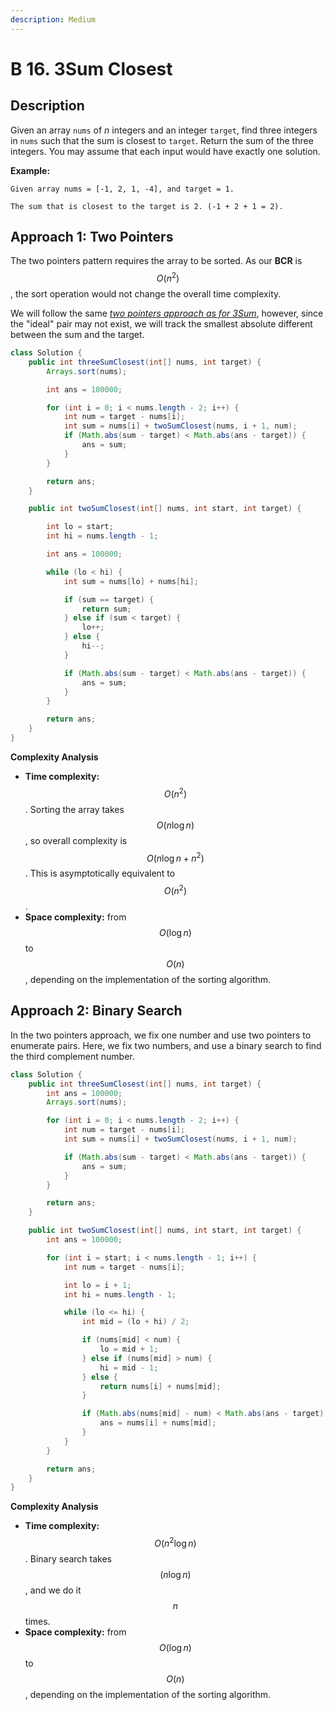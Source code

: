 ```yaml
---
description: Medium
---
```


# B 16. 3Sum Closest

## Description

Given an array `nums` of _n_ integers and an integer `target`, find three integers in `nums` such that the sum is closest to `target`. Return the sum of the three integers. You may assume that each input would have exactly one solution.

**Example:**

```text
Given array nums = [-1, 2, 1, -4], and target = 1.

The sum that is closest to the target is 2. (-1 + 2 + 1 = 2).
```

## Approach 1: Two Pointers

The two pointers pattern requires the array to be sorted. As our **BCR** is $$O(n^2)$$, the sort operation would not change the overall time complexity.

We will follow the same [_two pointers approach as for 3Sum_](3sum.md#approach-1-two-pointers), however, since the "ideal" pair may not exist, we will track the smallest absolute different between the sum and the target.

```java
class Solution {
    public int threeSumClosest(int[] nums, int target) {
        Arrays.sort(nums);

        int ans = 100000;

        for (int i = 0; i < nums.length - 2; i++) {
            int num = target - nums[i];
            int sum = nums[i] + twoSumClosest(nums, i + 1, num);
            if (Math.abs(sum - target) < Math.abs(ans - target)) {
                ans = sum;
            }
        }

        return ans;
    }

    public int twoSumClosest(int[] nums, int start, int target) {

        int lo = start;
        int hi = nums.length - 1;

        int ans = 100000;

        while (lo < hi) {
            int sum = nums[lo] + nums[hi];

            if (sum == target) {
                return sum;
            } else if (sum < target) {
                lo++;
            } else {
                hi--;
            }

            if (Math.abs(sum - target) < Math.abs(ans - target)) {
                ans = sum;
            }
        }

        return ans;
    }
}
```

**Complexity Analysis**

* **Time complexity:** $$O(n^2)$$. Sorting the array takes $$O(n\log{n})$$, so overall complexity is $$O(n\log{n} + n^2)$$. This is asymptotically equivalent to $$O(n^2)$$.
* **Space complexity:** from $$O(\log{n})$$ to $$O(n)$$, depending on the implementation of the sorting algorithm.

## Approach 2: Binary Search

In the two pointers approach, we fix one number and use two pointers to enumerate pairs. Here, we fix two numbers, and use a binary search to find the third complement number.

```java
class Solution {
    public int threeSumClosest(int[] nums, int target) {
        int ans = 100000;
        Arrays.sort(nums);

        for (int i = 0; i < nums.length - 2; i++) {
            int num = target - nums[i];
            int sum = nums[i] + twoSumClosest(nums, i + 1, num);

            if (Math.abs(sum - target) < Math.abs(ans - target)) {
                ans = sum;
            }
        }

        return ans;
    }

    public int twoSumClosest(int[] nums, int start, int target) {
        int ans = 100000;

        for (int i = start; i < nums.length - 1; i++) {
            int num = target - nums[i];

            int lo = i + 1;
            int hi = nums.length - 1;

            while (lo <= hi) {
                int mid = (lo + hi) / 2;

                if (nums[mid] < num) {
                    lo = mid + 1;
                } else if (nums[mid] > num) {
                    hi = mid - 1;
                } else {
                    return nums[i] + nums[mid];
                }

                if (Math.abs(nums[mid] - num) < Math.abs(ans - target)) {
                    ans = nums[i] + nums[mid];
                }
            }
        }

        return ans;
    }
}
```

**Complexity Analysis**

* **Time complexity:** $$O(n^2\log{n})$$. Binary search takes $$(n\log{n})$$, and we do it $$n$$ times.
* **Space complexity:** from $$O(\log{n})$$ to $$O(n)$$, depending on the implementation of the sorting algorithm.

